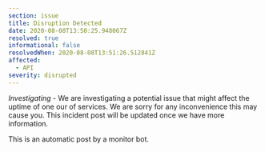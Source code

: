 ```yaml
---
section: issue
title: Disruption Detected
date: 2020-08-08T13:50:25.948067Z
resolved: true
informational: false
resolvedWhen: 2020-08-08T13:51:26.512841Z
affected:
  - API
severity: disrupted
---
```

*Investigating* - We are investigating a potential issue that might affect the uptime of one our of services. We are sorry for any inconvenience this may cause you. This incident post will be updated once we have more information.

This is an automatic post by a monitor bot.
        